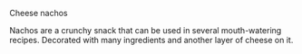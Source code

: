 Cheese nachos


Nachos are a crunchy snack that can be used in several mouth-watering recipes. 
Decorated with many ingredients and another layer of cheese on it.
